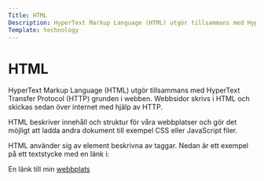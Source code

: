 ```yaml
---
Title: HTML
Description: HyperText Markup Language (HTML) utgör tillsammans med HyperText Transfer Protocol (HTTP) grunden...
Template: technology
---
```


HTML
==========================

HyperText Markup Language (HTML) utgör tillsammans med HyperText Transfer Protocol (HTTP) grunden i webben. Webbsidor skrivs i HTML och skickas sedan över internet med hjälp av HTTP.

HTML beskriver innehåll och struktur för våra webbplatser och gör det möjligt att ladda andra dokument till exempel CSS eller JavaScript filer.

HTML använder sig av element beskrivna av taggar. Nedan är ett exempel på ett textstycke med en länk i:

<p>En länk till min <a href="minwebbplats.html">webbplats</a></p>
